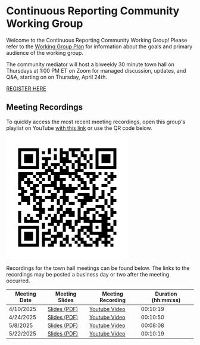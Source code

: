# Continuous Reporting Community Working Group
Welcome to the Continuous Reporting Community Working Group! Please refer to the [Working Group Plan](./plan.md) for information about the goals and primary audience of the working group.

The community mediator will host a biweekly 30 minute town hall on Thursdays at 1:00 PM ET on Zoom for managed discussion, updates, and Q&A, starting on on Thursday, April 24th.

[REGISTER HERE](https://gsa.zoomgov.com/meeting/register/j-jCL-LLTi2uWTRMdrWBzw)

## Meeting Recordings

To quickly access the most recent meeting recordings, open this group's playlist on YouTube [with this link](https://www.youtube.com/playlist?list=PL1orhY9kSkzQghZZQB4W5SoZKmhyZ0j_k) or use the QR code below.

![QR Code for Continuous Reporting Community Working Group Playlist on the FedRAMP YouTube channel](./assets/playlist.png)

Recordings for the town hall meetings can be found below. The links to the recordings may be posted a business day or two after the meeting occurred. 

| Meeting Date | Meeting Slides     | Meeting Recording | Duration (hh:mm:ss) |
|--------------|--------------------|-------------------|------------------|
| 4/10/2025    | [Slides (PDF)](./assets/cr_cwg_20250410.pdf) | [Youtube Video](https://www.youtube.com/watch?v=juTMrGv4KR8) | 00:10:19 |
| 4/24/2025    | [Slides (PDF)](./assets/cr_cwg_20250424.pdf) | [Youtube Video](https://www.youtube.com/watch?v=gC5kdU0FY5k) | 00:10:50 |
| 5/8/2025     | [Slides (PDF)](./assets/cr_cwg_20250508.pdf) | [Youtube Video](https://www.youtube.com/watch?v=qIKmSwJArhg) | 00:08:08 |
| 5/22/2025    | [Slides (PDF)](./assets/cr_cwg_20250522.pdf) | [Youtube Video](https://www.youtube.com/watch?v=cwykb2qVGP8) | 00:10:19 |
